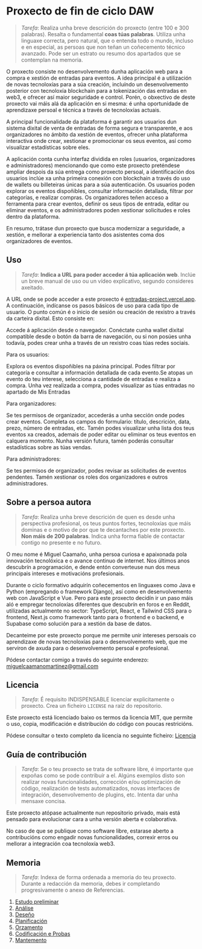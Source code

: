 # Proxecto de fin de ciclo DAW

> _Tarefa_: Realiza unha breve descrición do proxecto (entre 100 e 300 palabras). Resalta o fundamental **coas túas palabras**. Utiliza unha linguaxe correcta, pero natural, que o entenda todo o mundo, incluso e en especial, as persoas que non teñan un coñecemento técnico avanzado. Pode ser un estrato ou resumo dos apartados que se contemplan na memoria.

O proxecto consiste no desenvolvemento dunha aplicación web para a compra e xestión de entradas para eventos. A idea principal é a utilización de novas tecnoloxías para a súa creación, incluíndo un desenvolvemento posterior con tecnoloxía blockchain para a tokenización das entradas en web3, e ofrecer así maior seguridade e control. Porén, o obxectivo de deste proxecto vai máis alá da aplicación en si mesma: é unha oportunidade de aprendizaxe persoal e técnica a través de tecnoloxías actuais.

A principal funcionalidade da plataforma é garantir aos usuarios dun sistema dixital de venta de entradas de forma segura e transparente, e aos organizadores no ámbito da xestión de eventos, ofrecer unha plataforma interactiva onde crear, xestionar e promocionar os seus eventos, así como visualizar estadísticas sobre eles.

A aplicación conta cunha interfaz dividida en roles (usuarios, organizadores e administradores) mencionando que como este proxecto preténdese ampliar despois da súa entrega como proxecto persoal, a identificación dos usuarios inclúe xa unha primeira conexión con blockchain a través do uso de wallets ou billeteiras únicas para a súa autenticación. Os usuarios poden explorar os eventos dispoñibles, consultar información detallada, filtrar por categorías, e realizar compras. Os organizadores teñen acceso a ferramenta para crear eventos, definir os seus tipos de entrada, editar ou eliminar eventos, e os administradores poden xestionar solicitudes e roles dentro da plataforma.

En resumo, trátase dun proxecto que busca modernizar a seguridade, a xestión, e mellorar a experiencia tanto dos asistentes coma dos organizadores de eventos.

## Uso

> _Tarefa_: **Indica a URL para poder acceder á túa aplicación web**.
> Inclúe un breve manual de uso ou un vídeo explicativo, segundo consideres axeitado.

A URL onde se pode acceder a este proxecto é [entradas-project.vercel.app](https://entradas-project.vercel.app/). A continuación, indícanse os pasos básicos de uso para cada tipo de usuario. O punto común é o inicio de sesión ou creación de rexistro a través da carteira dixital. Esto consiste en:

Accede á aplicación desde o navegador. Conéctate cunha wallet dixital compatible desde o botón da barra de navegación, ou si non posúes unha todavía, podes crear unha a través de un rexistro coas túas redes sociais.

Para os usuarios:

Explora os eventos dispoñibles na páxina principal. Podes filtrar por categoría e consultar a información detallada de cada evento.Se atopas un evento do teu interese, selecciona a cantidade de entradas e realiza a compra. Unha vez realizada a compra, podes visualizar as túas entradas no apartado de Mis Entradas

Para organizadores:

Se tes permisos de organizador, accederás a unha sección onde podes crear eventos. Completa os campos do formulario: título, descrición, data, prezo, número de entradas, etc. Tamén podes visualizar unha lista dos teus eventos xa creados, ademais de poder editar ou eliminar os teus eventos en calquera momento. Nunha versión futura, tamén poderás consultar estadísticas sobre as túas vendas.

Para administradores:

Se tes permisos de organizador, podes revisar as solicitudes de eventos pendentes. Tamén xestionar os roles dos organizadores e outros administradores.

## Sobre a persoa autora

> _Tarefa_: Realiza unha breve descrición de quen es desde unha perspectiva profesional, os teus puntos fortes, tecnoloxías que máis dominas e o motivo de por que te decantaches por este proxecto. **Non máis de 200 palabras**. Indica unha forma fiable de contactar contigo no presente e no futuro.

O meu nome é Miguel Caamaño, unha persoa curiosa e apaixonada pola innovación tecnolóxica e o avance continuo de internet. Nos últimos anos descubrín a programación, e dende entón converteuse nun dos meus principais intereses e motivacións profesionais.

Durante o ciclo formativo adquirín coñecementos en linguaxes como Java e Python (empregando o framework Django), así como en desenvolvemento web con JavaScript e Vue. Pero para este proxecto decidín ir un paso máis aló e empregar tecnoloxías diferentes que descubrín en foros e en Reddit, utilizadas actualmente no sector: TypeScript, React, e Tailwind CSS para o frontend, Next.js como framework tanto para o frontend e o backend, e Supabase como solución para a xestión da base de datos.

Decanteime por este proxecto porque me permite unir intereses persoais co aprendizaxe de novas tecnoloxías para o desenvolvemento web, que me serviron de axuda para o desenvolvemento persoal e profesional.

Pódese contactar comigo a través do seguinte enderezo: miguelcaamanomartinez@gmail.com

## Licencia

> _Tarefa_: É requisito INDISPENSABLE licenciar explicitamente o proxecto. Crea un ficheiro `LICENSE` na raíz do repositorio.

Este proxecto está licenciado baixo os termos da licencia MIT, que permite o uso, copia, modificación e distribución do código con poucas restricións.

Pódese consultar o texto completo da licencia no seguinte ficheiro: [Licencia](LICENSE)

## Guía de contribución

> _Tarefa_: Se o teu proxecto se trata de software libre, é importante que expoñas como se pode contribuír a el. Algúns exemplos disto son realizar novas funcionalidades, corrección e/ou optimización de código, realización de tests automatizados, novas interfaces de integración, desenvolvemento de plugins, etc. Intenta dar unha mensaxe concisa.

Este proxecto atópase actualmente nun repositorio privado, mais está pensado para evolucionar cara a unha versión aberta e colaborativa.

No caso de que se publique como software libre, estarase aberto a contribucións como engadir novas funcionalidades, correxir erros ou mellorar a integración coa tecnoloxía web3.

## Memoria

> _Tarefa_: Indexa de forma ordenada a memoria do teu proxecto.
> Durante a redacción da memoria, debes ir completando progresivamente o anexo de Referencias.

1. [Estudo preliminar](doc/templates/1_estudo_preliminar.md)
2. [Análise](doc/templates/2_analise.md)
3. [Deseño](doc/templates/3_deseno.md)
4. [Planificación](doc/templates/a2_planificacion.md)
5. [Orzamento](doc/templates/a3_orzamento.md)
6. [Codificación e Probas](doc/templates/4_codificacion_probas.md)
7. [Mantemento](doc/templates/5_manuais.md)
